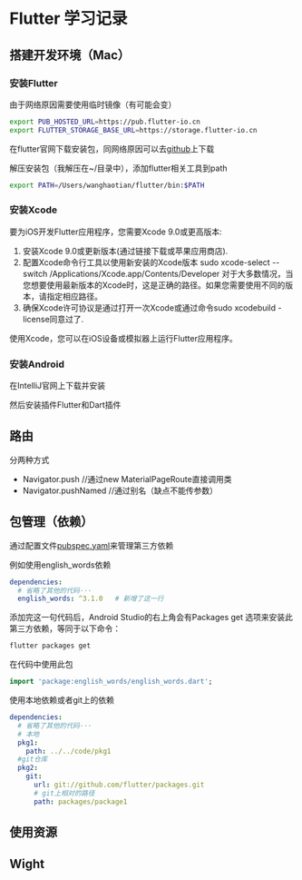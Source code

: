# Flutter 学习记录

## 搭建开发环境（Mac）

### 安装Flutter

由于网络原因需要使用临时镜像（有可能会变）

```bash
export PUB_HOSTED_URL=https://pub.flutter-io.cn
export FLUTTER_STORAGE_BASE_URL=https://storage.flutter-io.cn
```

在flutter官网下载安装包，同网络原因可以去[github](https://github.com/flutter/flutter/releases)上下载

解压安装包（我解压在~/目录中），添加flutter相关工具到path

```bash
export PATH=/Users/wanghaotian/flutter/bin:$PATH
```

### 安装Xcode

要为iOS开发Flutter应用程序，您需要Xcode 9.0或更高版本:

1. 安装Xcode 9.0或更新版本(通过链接下载或苹果应用商店).
2. 配置Xcode命令行工具以使用新安装的Xcode版本 sudo xcode-select --switch /Applications/Xcode.app/Contents/Developer 对于大多数情况，当您想要使用最新版本的Xcode时，这是正确的路径。如果您需要使用不同的版本，请指定相应路径。
3. 确保Xcode许可协议是通过打开一次Xcode或通过命令sudo xcodebuild -license同意过了.

使用Xcode，您可以在iOS设备或模拟器上运行Flutter应用程序。

### 安装Android

在IntelliJ官网上下载并安装

然后安装插件Flutter和Dart插件

## 路由

分两种方式

- Navigator.push //通过new MaterialPageRoute直接调用类
- Navigator.pushNamed //通过别名（缺点不能传参数）

## 包管理（依赖）

通过配置文件[pubspec.yaml](./pubspec.yaml)来管理第三方依赖

例如使用english_words依赖

```yaml
dependencies:
  # 省略了其他的代码···
  english_words: ^3.1.0   # 新增了这一行
```

添加完这一句代码后，Android Studio的右上角会有Packages get 选项来安装此第三方依赖，等同于以下命令：

```bash
flutter packages get
```

在代码中使用此包

```dart
import 'package:english_words/english_words.dart';

```

使用本地依赖或者git上的依赖

```yaml
dependencies:
  # 省略了其他的代码···
  # 本地
  pkg1: 
    path: ../../code/pkg1
  #git仓库
  pkg2:
    git:
      url: git://github.com/flutter/packages.git
      # git上相对的路径
      path: packages/package1
```

## 使用资源

## Wight